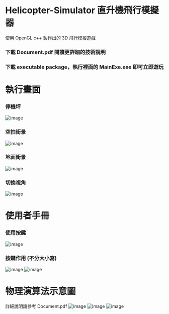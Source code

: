 # Helicopter-Simulator 直升機飛行模擬器
使用 OpenGL c++ 製作出的 3D 飛行模擬遊戲
### 下載 Document.pdf 閱讀更詳細的技術說明
### 下載 executable package，執行裡面的 MainExe.exe 即可立即遊玩
# 執行畫面
### 停機坪
![image](https://user-images.githubusercontent.com/73873427/236616971-570e7f80-45d2-45b3-94c0-43c9d4d69dee.png)
### 空拍街景
![image](https://user-images.githubusercontent.com/73873427/236617029-8a8de459-a4aa-46c8-b86e-e38406f6ca00.png)
### 地面街景
![image](https://user-images.githubusercontent.com/73873427/236617033-3057d6c3-2801-49ad-aaa1-13bff87cee01.png)
### 切換視角
![image](https://user-images.githubusercontent.com/73873427/236617039-422fcbb8-3d98-4b6f-afb0-0cb72fe35a70.png)
# 使用者手冊
### 使用按鍵
![image](https://user-images.githubusercontent.com/73873427/236617149-2137ed63-e52d-4f3f-a6b1-cfe5bcee13cb.png)
### 按鍵作用 (不分大小寫)
![image](https://user-images.githubusercontent.com/73873427/236617223-b90c531f-5997-4fd7-9273-11cb14bf0bd9.png)
![image](https://user-images.githubusercontent.com/73873427/236617239-71dbe694-aae2-452a-a955-c2749771b2b6.png)
# 物理演算法示意圖
詳細說明請參考 Document.pdf
![image](https://user-images.githubusercontent.com/73873427/236617364-e69bf6d3-d309-4101-ac50-f3ed9c6e6b78.png)
![image](https://user-images.githubusercontent.com/73873427/236617373-99a4bb1a-c734-4f67-925a-5011af0b904c.png)
![image](https://user-images.githubusercontent.com/73873427/236617377-b9bb8e1c-2766-4780-bf86-8b1546db83fe.png)
